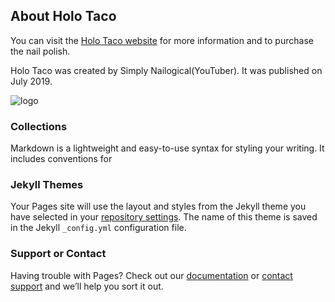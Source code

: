 ## About Holo Taco

You can visit the [Holo Taco website](https://www.holotaco.com/) for more information and to purchase the nail polish.

Holo Taco was created by Simply Nailogical(YouTuber). It was published on July 2019.

![logo](https://cdn.shopify.com/s/files/1/0050/3001/9162/t/2/assets/zendesk-avatar_200x.jpg?v=8375691822647145024 "Holo Taco Logo")
### Collections

Markdown is a lightweight and easy-to-use syntax for styling your writing. It includes conventions for




### Jekyll Themes

Your Pages site will use the layout and styles from the Jekyll theme you have selected in your [repository settings](https://github.com/mythrik03/Website/settings/pages). The name of this theme is saved in the Jekyll `_config.yml` configuration file.

### Support or Contact

Having trouble with Pages? Check out our [documentation](https://docs.github.com/categories/github-pages-basics/) or [contact support](https://support.github.com/contact) and we’ll help you sort it out.
